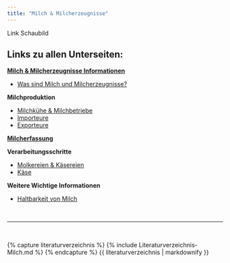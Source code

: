 ```yaml
---
title: "Milch & Milcherzeugnisse"
---
```


Link Schaubild 

## Links zu allen Unterseiten:

[**Milch & Milcherzeugnisse Informationen**](Milch-und-Milcherzeugnisse-Informationen.html)

- [Was sind Milch und Milcherzeugnisse?](Milch-und-Milcherzeugnisse-Informationen/Was-ist-Milch.md)

**Milchproduktion**

- [Milchkühe & Milchbetriebe](Milchproduktion/Milchkuehe_und_Milchbetriebe.html)
- [Importeure](Milchproduktion/Importeure.html)
- [Exporteure](Milchproduktion/Exporteure.html)

[**Milcherfassung**](Milcherfassung/Milcherfassung.html)

**Verarbeitungsschritte**

- [Molkereien & Käsereien](Verarbeitungsschritte/Molkereien-und-Kaesereien.html)
- [Käse](Verarbeitungsschritte/Kaese.html)

**Weitere Wichtige Informationen**

- [Haltbarkeit von Milch](Weitere-Wichtige-Informationen/Haltbarkeit-von-Milch.html)
 

<br>

---

<br> 


{% capture literaturverzeichnis %} 
{% include Literaturverzeichnis-Milch.md %} 
{% endcapture %} 
{{ literaturverzeichnis | markdownify }}
